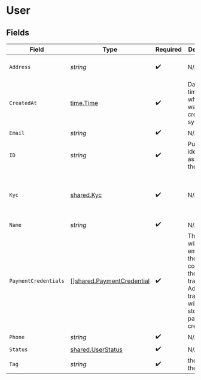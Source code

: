 # User


## Fields

| Field                                                                                                                                     | Type                                                                                                                                      | Required                                                                                                                                  | Description                                                                                                                               | Example                                                                                                                                   |
| ----------------------------------------------------------------------------------------------------------------------------------------- | ----------------------------------------------------------------------------------------------------------------------------------------- | ----------------------------------------------------------------------------------------------------------------------------------------- | ----------------------------------------------------------------------------------------------------------------------------------------- | ----------------------------------------------------------------------------------------------------------------------------------------- |
| `Address`                                                                                                                                 | *string*                                                                                                                                  | :heavy_check_mark:                                                                                                                        | N/A                                                                                                                                       | 4456 10th St San Francisco CA 94016                                                                                                       |
| `CreatedAt`                                                                                                                               | [time.Time](https://pkg.go.dev/time#Time)                                                                                                 | :heavy_check_mark:                                                                                                                        | Date and time in which user was first created in system                                                                                   |                                                                                                                                           |
| `Email`                                                                                                                                   | *string*                                                                                                                                  | :heavy_check_mark:                                                                                                                        | N/A                                                                                                                                       | john@email.com                                                                                                                            |
| `ID`                                                                                                                                      | *string*                                                                                                                                  | :heavy_check_mark:                                                                                                                        | Push's identifier assigned to the user                                                                                                    |                                                                                                                                           |
| `Kyc`                                                                                                                                     | [shared.Kyc](../../../pkg/models/shared/kyc.md)                                                                                           | :heavy_check_mark:                                                                                                                        | N/A                                                                                                                                       | {<br/>"token": "1480rwf9847",<br/>"method": "alloy"<br/>}                                                                                 |
| `Name`                                                                                                                                    | *string*                                                                                                                                  | :heavy_check_mark:                                                                                                                        | N/A                                                                                                                                       | John Doe                                                                                                                                  |
| `PaymentCredentials`                                                                                                                      | [][shared.PaymentCredential](../../../pkg/models/shared/paymentcredential.md)                                                             | :heavy_check_mark:                                                                                                                        | The array will be empty until the user completes their first transaction. Additional transactions will utilize stored payment credentials |                                                                                                                                           |
| `Phone`                                                                                                                                   | *string*                                                                                                                                  | :heavy_check_mark:                                                                                                                        | N/A                                                                                                                                       | 15559283950                                                                                                                               |
| `Status`                                                                                                                                  | [shared.UserStatus](../../../pkg/models/shared/userstatus.md)                                                                             | :heavy_check_mark:                                                                                                                        | N/A                                                                                                                                       |                                                                                                                                           |
| `Tag`                                                                                                                                     | *string*                                                                                                                                  | :heavy_check_mark:                                                                                                                        | the tag for the user                                                                                                                      |                                                                                                                                           |